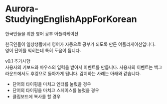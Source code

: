 # Aurora-StudyingEnglishAppForKorean
한국인들을 위한 영어 공부 어플리케이션  
  
한국인들이 일상생활에서 영어가 자동으로 공부가 되도록 만든 어플리케이션입니다.  
영어 단어를 익히는데 특히 도움이 됩니다.  

v0.1 추가사항  
사용자의 키보드와 마우스의 입력을 받아서 이벤트를 만듭니다. 사용자의 이벤트는 백그라운드에서도 후킹으로 돌아가게 됩니다. 감지하는 사례는 아래와 같습니다.  
- 단어의 타이핑을 마치고 엔터를 눌렀을 경우
- 단어의 타이핑을 마치고 스페이스를 눌렀을 경우
- 클립보드에 복사를 할 경우
